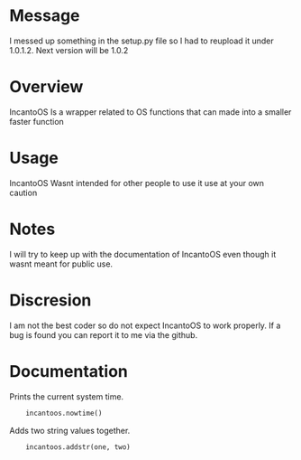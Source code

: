 # Message
I messed up something in the setup.py file so I had to reupload it under 1.0.1.2. Next version will be 1.0.2

# Overview
IncantoOS Is a wrapper related to OS functions that can made into a smaller faster function

# Usage
IncantoOS Wasnt intended for other people to use it use at your own caution

# Notes
I will try to keep up with the documentation of IncantoOS even though it wasnt meant for public use.

# Discresion
I am not the best coder so do not expect IncantoOS to work properly. If a bug is found you can report it to me via the github.

# Documentation

Prints the current system time.
```py
    incantoos.nowtime()
```

Adds two string values together.
```py
    incantoos.addstr(one, two)
```